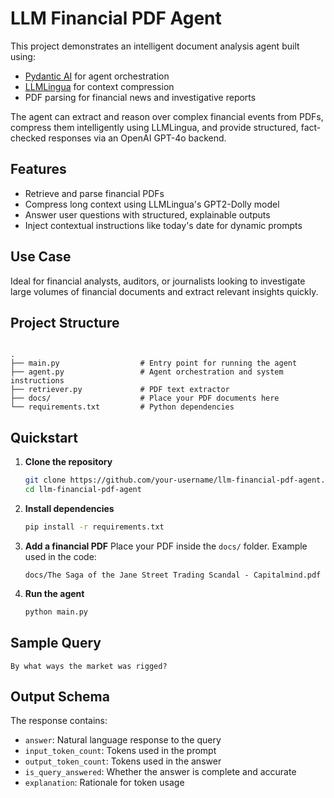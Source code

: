 # LLM Financial PDF Agent

This project demonstrates an intelligent document analysis agent built using:
- [Pydantic AI](https://github.com/pydantic/pydantic-ai) for agent orchestration
- [LLMLingua](https://github.com/microsoft/LLMLingua) for context compression
- PDF parsing for financial news and investigative reports

The agent can extract and reason over complex financial events from PDFs, compress them intelligently using LLMLingua, and provide structured, fact-checked responses via an OpenAI GPT-4o backend.

## Features

- Retrieve and parse financial PDFs
- Compress long context using LLMLingua's GPT2-Dolly model
- Answer user questions with structured, explainable outputs
- Inject contextual instructions like today's date for dynamic prompts

## Use Case

Ideal for financial analysts, auditors, or journalists looking to investigate large volumes of financial documents and extract relevant insights quickly.

## Project Structure

```

.
├── main.py                  # Entry point for running the agent
├── agent.py                 # Agent orchestration and system instructions
├── retriever.py             # PDF text extractor
├── docs/                    # Place your PDF documents here
└── requirements.txt         # Python dependencies

````

## Quickstart

1. **Clone the repository**
   ```bash
   git clone https://github.com/your-username/llm-financial-pdf-agent.git
   cd llm-financial-pdf-agent
    ```

2. **Install dependencies**

   ```bash
   pip install -r requirements.txt
   ```

3. **Add a financial PDF**
   Place your PDF inside the `docs/` folder. Example used in the code:

   ```
   docs/The Saga of the Jane Street Trading Scandal - Capitalmind.pdf
   ```

4. **Run the agent**

   ```bash
   python main.py
   ```

## Sample Query

```
By what ways the market was rigged?
```

## Output Schema

The response contains:

* `answer`: Natural language response to the query
* `input_token_count`: Tokens used in the prompt
* `output_token_count`: Tokens used in the answer
* `is_query_answered`: Whether the answer is complete and accurate
* `explanation`: Rationale for token usage

